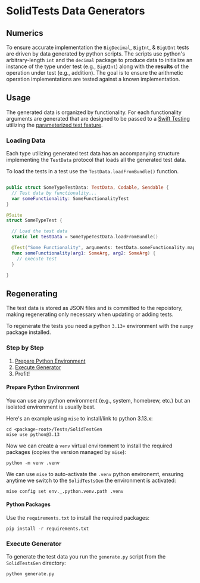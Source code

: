
# SolidTests Data Generators

## Numerics

To ensure accurate implementation the `BigDecimal`, `BigInt`, & `BigUInt` tests are driven by data generated by python scripts.
The scripts use python's arbitrary-length `int` and the `decimal` package to produce data to initialize an instance of the type
under test (e.g., `BigUInt`) along with the **results** of the operation under test (e.g., addition). The goal is to ensure the
arithmetic operation implementations are tested against a known implementation.

## Usage

The generated data is organized by functionality. For each functionality arguments are generated that are designed to be passed
to a [Swift Testing](https://developer.apple.com/documentation/testing/) utilizing the
[parameterized test feature](https://developer.apple.com/documentation/testing/parameterizedtesting).

### Loading Data

Each type utilizing generated test data has an accompanying structure implementing the `TestData` protocol that loads all the
generated test data.

To load the tests in a test use the `TestData.loadFromBundle()` function.
```swift

public struct SomeTypeTestData: TestData, Codable, Sendable {
  // Test data by functionality...
  var someFunctionality: SomeFunctionalityTest
}

@Suite
struct SomeTypeTest {

  // Load the test data
  static let testData = SomeTypeTestData.loadFromBundle()

  @Test("Some Functionality", arguments: testData.someFunctionality.map { ($0.arg1, $0.arg2) })
  func someFunctionality(arg1: SomeArg, arg2: SomeArg) {
    // execute test
  }

}

```



## Regenerating

The test data is stored as JSON files and is committed to the repoistory, making regenerating only necessary when updating or
adding tests.

To regenerate the tests you need a python `3.13+` environment with the `numpy` package installed.

### Step by Step

1. [Prepare Python Environment](#prepare-python-environment)
2. [Execute Generator](#execute-generator)
3. Profit!

#### Prepare Python Environment

You can use any python environment (e.g., system, homebrew, etc.) but an isolated environment is usually best.

Here's an example using `mise` to install/link to python 3.13.x:
```shell
cd <package-root>/Tests/SolidTestGen
mise use python@3.13
```

Now we can create a `venv` virtual environment to install the required packages (copies the version managed by `mise`):
```shell
python -m venv .venv
```

We can use `mise` to auto-activate the `.venv` python environemt, ensuring anytime we switch to the `SolidTestsGen` the environment is activated:
```shell
mise config set env._.python.venv.path .venv
```


#### Python Packages

Use the `requirements.txt` to install the required packages:
```shell
pip install -r requirements.txt
```


### Execute Generator

To generate the test data you run the `generate.py` script from the `SolidTestsGen` directory:
```shell
python generate.py
```
